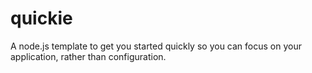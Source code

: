 quickie
=======

A node.js template to get you started quickly so you can focus on your application, rather than configuration.

